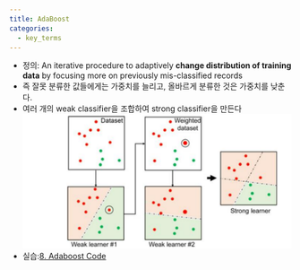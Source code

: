 ```yaml
---
title: AdaBoost
categories:
  - key_terms
---
```


- 정의: An iterative procedure to adaptively **change distribution of training data** by focusing more on previously mis-classified records
- 즉 잘못 분류한 값들에게는 가중치를 늘리고, 올바르게 분류한 것은 가중치를 낮춘다.
- 여러 개의 weak classifier을 조합하여 strong classifier을 만든다
	![image](https://github.com/code7ssage/code7ssage.github.io/blob/master/assets/attached%20file/Pasted%20image%2020240108123958.png?raw=true)
- 실습:[8. Adaboost Code](https://code7ssage.github.io/8.-Adaboost-Code/)
